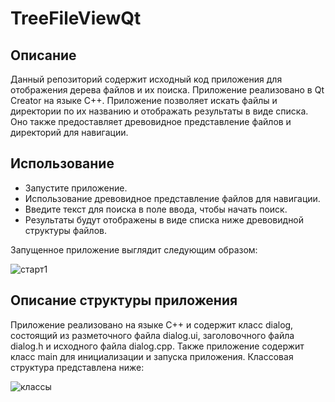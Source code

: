 # TreeFileViewQt

## Описание
Данный репозиторий содержит исходный код приложения для отображения дерева файлов и их поиска. Приложение реализовано в Qt Creator на языке С++.
Приложение позволяет искать файлы и директории по их названию и отображать результаты в виде списка. Оно также предоставляет древовидное представление файлов и директорий для навигации.

## Использование
* Запустите приложение.
* Использование древовидное представление файлов для навигации.
* Введите текст для поиска в поле ввода, чтобы начать поиск.
* Результаты будут отображены в виде списка ниже древовидной структуры файлов.

Запущенное приложение выглядит следующим образом:

![старт1](https://github.com/AnarhyforLenin/TreeFileViewQt/assets/91470101/c10b1aff-97ff-4cd9-adc6-5fa45281c8a4)


## Описание структуры приложения 
Приложение реализовано на языке С++ и содержит класс dialog, состоящий из разметочного файла dialog.ui, заголовочного файла dialog.h и исходного файла dialog.cpp. Также приложение содержит класс main для инициализации и запуска приложения.
Классовая структура представлена ниже:

![классы](https://github.com/AnarhyforLenin/TreeFileViewQt/assets/91470101/7cf5fcd3-e62e-459d-bc61-8b68d53c5142)
